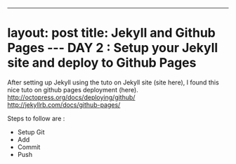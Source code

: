 ---
layout: post
title: Jekyll and Github Pages ---
DAY 2 : Setup your Jekyll site and deploy to Github Pages
=============

After setting up Jekyll using the tuto on Jekyll site (site here), I found this nice tuto on github pages deployment (here).
http://octopress.org/docs/deploying/github/
http://jekyllrb.com/docs/github-pages/

Steps to follow are :
- Setup Git
- Add
- Commit
- Push
